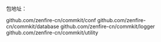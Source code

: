 
包地址：

github.com/zenfire-cn/commkit/conf
github.com/zenfire-cn/commkit/database
github.com/zenfire-cn/commkit/logger
github.com/zenfire-cn/commkit/utility

